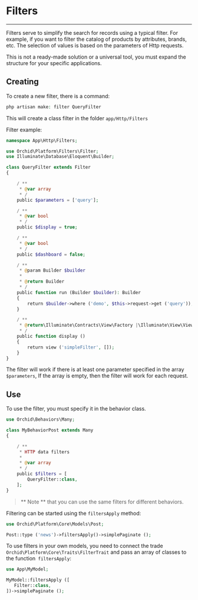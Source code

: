 # Filters
----------


Filters serve to simplify the search for records using a typical filter.
For example, if you want to filter the catalog of products by attributes, brands, etc.
The selection of values ​​is based on the parameters of Http requests.

This is not a ready-made solution or a universal tool,
you must expand the structure for your specific applications.

## Creating

To create a new filter, there is a command:

```php
php artisan make: filter QueryFilter
```

This will create a class filter in the folder `app/Http/Filters`


Filter example:
```php
namespace App\Http\Filters;

use Orchid\Platform\Filters\Filter;
use Illuminate\Database\Eloquent\Builder;

class QueryFilter extends Filter
{

    / **
     * @var array
     * /
    public $parameters = ['query'];

    / **
     * @var bool
     * /
    public $display = true;

    / **
     * @var bool
     * /
    public $dashboard = false;

    / **
     * @param Builder $builder
     *
     * @return Builder
     * /
    public function run (Builder $builder): Builder
    {
        return $builder->where ('demo', $this->request->get ('query'));
    }

    / **
     * @return\Illuminate\Contracts\View\Factory |\Illuminate\View\View
     * /
    public function display ()
    {
        return view ('simpleFilter', []);
    }
}
```

The filter will work if there is at least one parameter specified in the array `$parameters`,
If the array is empty, then the filter will work for each request.

## Use

To use the filter, you must specify it in the behavior class.
```php
use Orchid\Behaviors\Many;

class MyBehaviorPost extends Many
{

    / **
     * HTTP data filters
     *
     * @var array
     * /
    public $filters = [
        QueryFilter::class,
    ];
}
```

> ** Note ** that you can use the same filters for different behaviors.


Filtering can be started using the `filtersApply` method:
```php
use Orchid\Platform\Core\Models\Post;

Post::type ('news')->filtersApply()->simplePaginate ();
```


To use filters in your own models,
you need to connect the trade `Orchid\Platform\Core\Traits\FilterTrait` and pass an array of classes to the function` filtersApply`:

```php
use App\MyModel;

MyModel::filtersApply ([
   Filter::class,
])->simplePaginate ();

```
